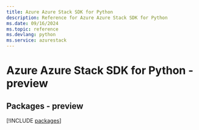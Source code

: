 ```yaml
---
title: Azure Azure Stack SDK for Python
description: Reference for Azure Azure Stack SDK for Python
ms.date: 09/16/2024
ms.topic: reference
ms.devlang: python
ms.service: azurestack
---
```

# Azure Azure Stack SDK for Python - preview
## Packages - preview
[!INCLUDE [packages](azure-stack-index.md)]